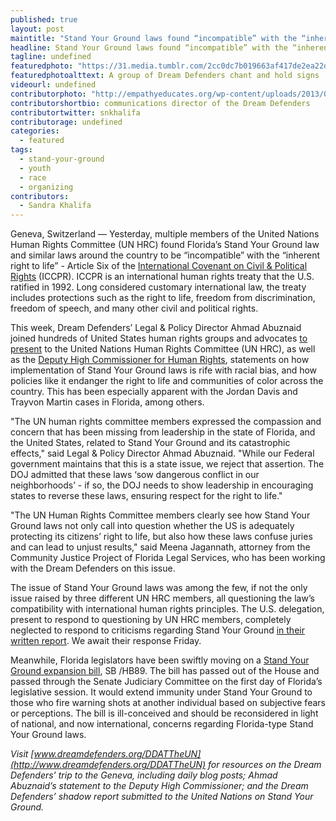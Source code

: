 ```yaml
---
published: true
layout: post
maintitle: "Stand Your Ground laws found “incompatible” with the “inherent right to life” by United Nations Human Rights Committee - {Young}ist"
headline: Stand Your Ground laws found “incompatible” with the “inherent right to life” by United Nations Human Rights Committee
tagline: undefined
featuredphoto: "https://31.media.tumblr.com/2cc0dc7b019663af417de2ea22d0cf68/tumblr_inline_n2fqgyrgtE1rkj9dw.jpg"
featuredphotoalttext: A group of Dream Defenders chant and hold signs
videourl: undefined
contributorphoto: "http://empathyeducates.org/wp-content/uploads/2013/09/SandraKhalifa-My2Mnts-540x272.png"
contributorshortbio: communications director of the Dream Defenders
contributortwitter: snkhalifa
contributorage: undefined
categories: 
  - featured
tags: 
  - stand-your-ground
  - youth
  - race
  - organizing
contributors: 
  - Sandra Khalifa
---
```


Geneva, Switzerland — Yesterday, multiple members of the United Nations Human Rights Committee (UN HRC) found Florida’s Stand Your Ground law and similar laws around the country to be “incompatible” with the “inherent right to life” - Article Six of the [International Covenant on Civil & Political Rights](http://www.ohchr.org/en/professionalinterest/pages/ccpr.aspx) (ICCPR). ICCPR is an international human rights treaty that the U.S. ratified in 1992. Long considered customary international law, the treaty includes protections such as the right to life, freedom from discrimination, freedom of speech, and many other civil and political rights. 

This week, Dream Defenders’ Legal & Policy Director Ahmad Abuznaid joined hundreds of United States human rights groups and advocates [to present](http://www.scribd.com/doc/211520886/SYG-Shadow-Report-for-UN-ICCPR) to the United Nations Human Rights Committee (UN HRC), as well as the [Deputy High Commissioner for Human Rights](http://bit.ly/1dUHAsg), statements on how implementation of Stand Your Ground laws is rife with racial bias, and how policies like it endanger the right to life and communities of color across the country. This has been especially apparent with the Jordan Davis and Trayvon Martin cases in Florida, among others.

"The UN human rights committee members expressed the compassion and concern that has been missing from  leadership in the state of Florida, and the United States, related to Stand Your Ground and its catastrophic effects," said Legal & Policy Director Ahmad Abuznaid. "While our Federal government maintains that this is a state issue, we reject that assertion. The DOJ admitted that these laws ‘sow dangerous conflict in our neighborhoods’ - if so, the DOJ needs to show leadership in encouraging states to reverse these laws, ensuring respect for the right to life." 

"The UN Human Rights Committee members clearly see how Stand Your Ground laws not only call into question whether the US is adequately protecting its citizens’ right to life, but also how these laws confuse juries and can lead to unjust results," said Meena Jagannath, attorney from the Community Justice Project of Florida Legal Services, who has been working with the Dream Defenders on this issue.

The issue of Stand Your Ground laws was among the few, if not the only issue raised by three different UN HRC members, all questioning the law’s compatibility with international human rights principles. The U.S. delegation, present to respond to questioning by UN HRC members, completely neglected to respond to criticisms regarding Stand Your Ground [in their written report](http://www.state.gov/j/drl/rls/179781.htm). We await their response Friday.

Meanwhile, Florida legislators have been swiftly moving on a [Stand Your Ground expansion bill](http://www.tallahassee.com/article/20140312/OPINION05/303120003/My-View-Don-t-make-bad-Stand-Your-Ground-law-worse?gcheck=1&nclick_check=1), SB /HB89. The bill has passed out of the House and passed through the Senate Judiciary Committee on the first day of Florida’s legislative session. It would extend immunity under Stand Your Ground to those who fire warning shots at another individual based on subjective fears or perceptions. The bill is ill-conceived and should be reconsidered in light of national, and now international, concerns regarding Florida-type Stand Your Ground laws.

_Visit [www.dreamdefenders.org/DDATTheUN](http://www.dreamdefenders.org/DDATTheUN) for resources on the Dream Defenders’ trip to the Geneva, including daily blog posts; Ahmad Abuznaid’s statement to the Deputy High Commissioner; and the Dream Defenders’ shadow report submitted to the United Nations on Stand Your Ground._
